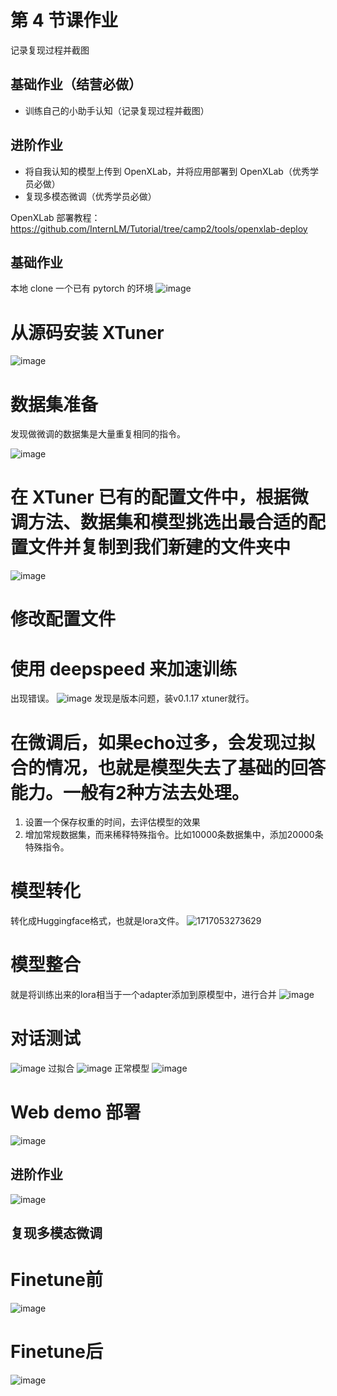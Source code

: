 # 第 4 节课作业

记录复现过程并截图

## 基础作业（结营必做）

- 训练自己的小助手认知（记录复现过程并截图）

## 进阶作业

- 将自我认知的模型上传到 OpenXLab，并将应用部署到 OpenXLab（优秀学员必做）
- 复现多模态微调（优秀学员必做）


OpenXLab 部署教程：https://github.com/InternLM/Tutorial/tree/camp2/tools/openxlab-deploy

## 基础作业
本地 clone 一个已有 pytorch 的环境
![image](https://github.com/970602/InternLM2-Course/assets/144504645/00145a81-6b2c-41bc-aecf-41dc71ed493d)
# 从源码安装 XTuner
![image](https://github.com/970602/InternLM2-Course/assets/144504645/3c8e0368-5af6-44cc-bc0d-47a8575f0561)
# 数据集准备

发现做微调的数据集是大量重复相同的指令。

![image](https://github.com/970602/InternLM2-Course/assets/144504645/a5a422dd-8992-4796-b80e-0f5a759271b8)
# 在 XTuner 已有的配置文件中，根据微调方法、数据集和模型挑选出最合适的配置文件并复制到我们新建的文件夹中
![image](https://github.com/970602/InternLM2-Course/assets/144504645/38c47590-d2d7-4f0d-aea4-0d2f805cd980)
# 修改配置文件
# 使用 deepspeed 来加速训练

出现错误。
![image](https://github.com/970602/InternLM2-Course/assets/144504645/ab9906f9-92ee-4ca3-a4e8-f3f6e7a8194b)
发现是版本问题，装v0.1.17  xtuner就行。

# 在微调后，如果echo过多，会发现过拟合的情况，也就是模型失去了基础的回答能力。一般有2种方法去处理。
  1. 设置一个保存权重的时间，去评估模型的效果
  2. 增加常规数据集，而来稀释特殊指令。比如10000条数据集中，添加20000条特殊指令。

# 模型转化
转化成Huggingface格式，也就是lora文件。
![1717053273629](https://github.com/970602/InternLM2-Course/assets/144504645/bb26abb0-2273-406b-b7b0-1e17c4221f5f)
# 模型整合
就是将训练出来的lora相当于一个adapter添加到原模型中，进行合并
![image](https://github.com/970602/InternLM2-Course/assets/144504645/54ff99c9-635c-46f5-b88a-5e5c0dea2bc7)

# 对话测试 
![image](https://github.com/970602/InternLM2-Course/assets/144504645/f6aac669-09ed-4aaf-8961-1a75695013e9)
过拟合
![image](https://github.com/970602/InternLM2-Course/assets/144504645/d78ef12f-e2ad-44c0-8d06-ae0d1c8adf21)
正常模型
![image](https://github.com/970602/InternLM2-Course/assets/144504645/b22e7a9c-ebba-4b17-ba1f-cf257c4f8c63)

# Web demo 部署
![image](https://github.com/970602/InternLM2-Course/assets/144504645/99b9453d-e43e-4f73-a649-5c73a093f79c)

## 进阶作业
![image](https://github.com/970602/InternLM2-Course/assets/144504645/2c50820f-7393-44dc-8dc0-381d3fd368ec)
## 复现多模态微调
# Finetune前
![image](https://github.com/970602/InternLM2-Course/assets/144504645/74006333-5c3c-4cba-b283-aa11a206c317)
# Finetune后
![image](https://github.com/970602/InternLM2-Course/assets/144504645/19ef50a4-dd04-4aae-80eb-75cf96bd8c3d)

